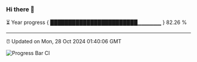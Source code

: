 ### Hi there 👋

⏳ Year progress { ████████████████████████▁▁▁▁▁▁ } 82.26 %

---

⏰ Updated on Mon, 28 Oct 2024 01:40:06 GMT

![Progress Bar CI](https://github.com/liununu/liununu/workflows/Progress%20Bar%20CI/badge.svg)
